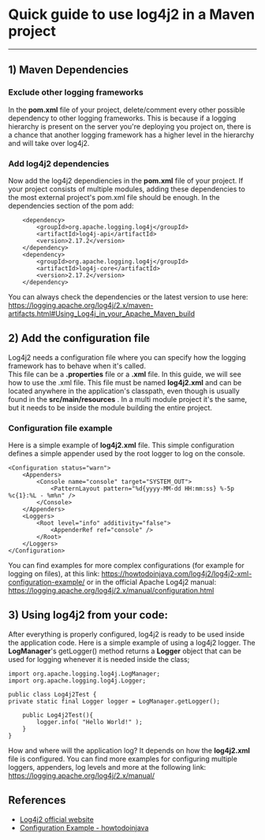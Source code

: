 # Quick guide to use log4j2 in a Maven project
---
## 1) Maven Dependencies
### Exclude other logging frameworks
In the **pom.xml** file of your project, delete/comment every other possible dependency to other logging frameworks. This is because if a logging hierarchy is present on the server you're deploying you project on, there is a chance that another logging framework has a higher level in the hierarchy and will take over log4j2. 
### Add log4j2 dependencies
Now add the log4j2 dependiencies in the **pom.xml** file of your project. If your project consists of multiple modules, adding these dependencies to the most external project's pom.xml file should be enough.
In the dependencies section of the pom add:

		<dependency>
			<groupId>org.apache.logging.log4j</groupId>
			<artifactId>log4j-api</artifactId>
			<version>2.17.2</version>
		</dependency>
		<dependency>
			<groupId>org.apache.logging.log4j</groupId>
			<artifactId>log4j-core</artifactId>
			<version>2.17.2</version>
		</dependency>
You can always check the dependencies or the latest version to use here: https://logging.apache.org/log4j/2.x/maven-artifacts.html#Using_Log4j_in_your_Apache_Maven_build

## 2) Add the configuration file
Log4j2 needs a configuration file where you can specify how the logging framework has to behave when it's called.  
This file can be a **.properties** file or a **.xml** file. In this guide, we will see how to use the .xml file.
This file must be named **log4j2.xml** and can be located anywhere in the application's classpath, even though is usually found in the **src/main/resources** . In a multi module project it's the same, but it needs to be inside the module building the entire project.
### Configuration file example
Here is a simple example of **log4j2.xml** file. This simple configuration defines a simple appender used by the root logger to log on the console.
                   
    <Configuration status="warn">  
		<Appenders>  
			<Console name="console" target="SYSTEM_OUT">  
				<PatternLayout pattern="%d{yyyy-MM-dd HH:mm:ss} %-5p %c{1}:%L - %m%n" />  
			</Console>  
		</Appenders>  
		<Loggers>  
			<Root level="info" additivity="false">  			
				<AppenderRef ref="console" />
			</Root>  
		</Loggers>  
    </Configuration>

You can find examples for more complex configurations (for example for logging on files), at this link:
https://howtodoinjava.com/log4j2/log4j2-xml-configuration-example/
or in the official Apache Log4j2 manual:
https://logging.apache.org/log4j/2.x/manual/configuration.html
## 3) Using log4j2 from your code:
After everything is properly configured, log4j2 is ready to be used inside the application code.
Here is a simple example of using a log4j2 logger.  The **LogManager**'s getLogger() method returns a **Logger** object that can be used for logging whenever it is needed inside the class;
		 

	import org.apache.logging.log4j.LogManager;
	import org.apache.logging.log4j.Logger;

	public class Log4j2Test {
    private static final Logger logger = LogManager.getLogger();

	    public Log4j2Test(){
	        logger.info( "Hello World!" );
	    }
	}
How and where will the application log? It depends on how the **log4j2.xml** file is configured.
You can find more examples for configuring multiple loggers, appenders, log levels and more at the following link:
https://logging.apache.org/log4j/2.x/manual/

## References
* [Log4j2 official website](https://logging.apache.org/log4j/2.x/)
* [Configuration Example - howtodoinjava](https://howtodoinjava.com/log4j2/log4j2-xml-configuration-example/)
